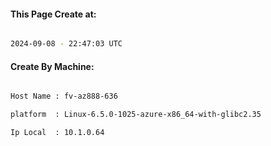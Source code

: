 
   
#### This Page Create at:

```bash

2024-09-08 - 22:47:03 UTC

```

#### Create By Machine:

```bash

Host Name : fv-az888-636

platform  : Linux-6.5.0-1025-azure-x86_64-with-glibc2.35

Ip Local  : 10.1.0.64

```


